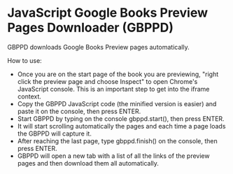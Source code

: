# JavaScript Google Books Preview Pages Downloader (GBPPD)

GBPPD downloads Google Books Preview pages automatically.

How to use:

- Once you are on the start page of the book you are previewing, "right click the preview page and choose Inspect" to open Chrome's JavaScript console. This is an important step to get into the iframe context.
- Copy the GBPPD JavaScript code (the minified version is easier) and paste it on the console, then press ENTER.
- Start GBPPD by typing on the console gbppd.start(), then press ENTER.
- It will start scrolling automatically the pages and each time a page loads the GBPPD will capture it.
- After reaching the last page, type gbppd.finish() on the console, then press ENTER.
- GBPPD will open a new tab with a list of all the links of the preview pages and then download them all automatically.
